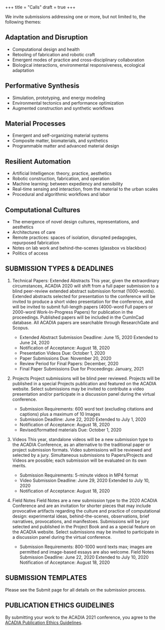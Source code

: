 +++
title = "Calls"
draft = true
+++

We invite submissions addressing one or more, but not limited to, the following themes:

## Adaptation and Disruption
- Computational design and health
- Retooling of fabrication and robotic craft
- Emergent modes of practice and cross-disciplinary collaboration
- Biological interactions, environmental responsiveness, ecological adaptation

## Performative Synthesis
- Simulation, prototyping, and energy modeling
- Environmental tectonics and performance optimization
- Augmented construction and synthetic workflows


## Material Processes
- Emergent and self-organizing material systems
- Composite matter, biomaterials, and synthetics
- Programmable matter and advanced material design


## Resilient Automation
- Artificial Intelligence: theory, practice, aesthetics
- Robotic construction, fabrication, and operation
- Machine learning: between expediency and sensibility
- Real-time sensing and interaction, from the material to the urban scales
- Procedural and algorithmic workflows and labor


## Computational Cultures
- The emergence of novel design cultures, representations, and aesthetics
- Architectures of care
- Remote practices: spaces of isolation, disrupted pedagogies, repurposed fabrication
- Notes on lab work and behind-the-scenes (glassbox vs blackbox)
- Politics of access


## SUBMISSION TYPES & DEADLINES

1. Technical Papers: Extended Abstracts
This year, given the extraordinary circumstances, ACADIA 2020 will shift from a full paper submission to a blind peer-review extended abstract submission format (1000-words). Extended abstracts selected for presentation to the conference will be invited to produce a short video presentation for the conference, and will be invited to submit full-length papers (4000-word Full papers or 2000-word Work-In-Progress Papers) for publication in the proceedings. Published papers will be included in the CumInCad database. All ACADIA papers are searchable through ResearchGate and Scopus.

   - Extended Abstract Submission Deadline: June 15, 2020 Extended to June 24, 2020
   - Notification of Acceptance: August 18, 2020
   - Presentation Videos Due: October 1, 2020
   - Paper Submissions Due: November 20, 2020
   - Review Period for Final Papers: December, 2020
   - Final Paper Submissions Due for Proceedings: January, 2021

2. Projects
Project submissions will be blind peer reviewed. Projects will be published in a special Projects publication and featured on the ACADIA website. Select submissions may be invited to contribute a video presentation and/or participate in a discussion panel during the virtual conference. 

   - Submission Requirements: 600 word text (excluding citations and captions) plus a maximum of 10 Images
   - Submission Deadline: June 22, 2020 Extended to July 1, 2020
   - Notification of Acceptance: August 18, 2020
   - Revised/formatted materials Due: October 1, 2020

3. Videos
This year, standalone videos will be a new submission type to the ACADIA Conference, as an alternative to the traditional paper or project submission formats. Video submissions will be reviewed and selected by a jury. Simultaneous submissions to Papers/Projects and Videos are possible; each submission will be evaluated on its own merits.

   - Submission Requirements: 5-minute videos in MP4 format
   - Video Submission Deadline: June 29, 2020 Extended to July 10, 2020
   - Notification of Acceptance: August 18, 2020

4. Field Notes
Field Notes are a new submission type to the 2020 ACADIA Conference and are an invitation for shorter pieces that may include provocative artifacts regarding the culture and practice of computational design: experimental ideas, behind-the-scenes, observations, brief narratives, provocations, and manifestoes. Submissions will be jury selected and published in the Project Book and as a special feature on the ACADIA website. Select submissions may be invited to participate in a discussion panel during the virtual conference.
   
   - Submission Requirements: 800-1000 word texts max; images are permitted and image-based essays are also welcome.
   Field Notes Submission Deadline: June 22, 2020 Extended to July 10, 2020
   Notification of Acceptance: August 18, 2020


## SUBMISSION TEMPLATES

Please see the Submit page for all details on the submission process.


## PUBLICATION ETHICS GUIDELINES

By submitting your work to the ACADIA 2021 conference, you agree to the [ACADIA Publication Ethics Guidelines](http://acadia.org/content/conferences#publication_ethics).

